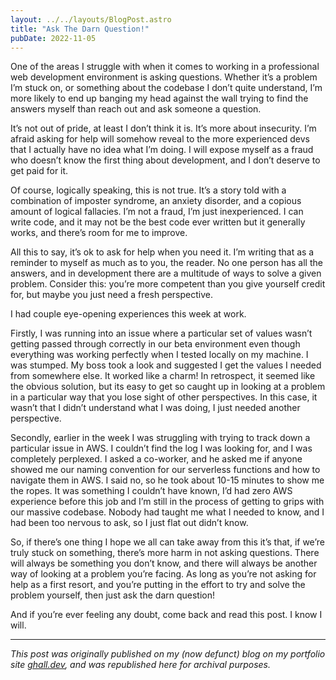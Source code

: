 ```yaml
---
layout: ../../layouts/BlogPost.astro
title: "Ask The Darn Question!"
pubDate: 2022-11-05
---
```


One of the areas I struggle with when it comes to working in a professional web development environment is asking questions. Whether it’s a problem I’m stuck on, or something about the codebase I don’t quite understand, I’m more likely to end up banging my head against the wall trying to find the answers myself than reach out and ask someone a question.

It’s not out of pride, at least I don’t think it is. It’s more about insecurity. I’m afraid asking for help will somehow reveal to the more experienced devs that I actually have no idea what I’m doing. I will expose myself as a fraud who doesn’t know the first thing about development, and I don’t deserve to get paid for it.

Of course, logically speaking, this is not true. It’s a story told with a combination of imposter syndrome, an anxiety disorder, and a copious amount of logical fallacies. I’m not a fraud, I’m just inexperienced. I can write code, and it may not be the best code ever written but it generally works, and there’s room for me to improve.

All this to say, it’s ok to ask for help when you need it. I’m writing that as a reminder to myself as much as to you, the reader. No one person has all the answers, and in development there are a multitude of ways to solve a given problem. Consider this: you’re more competent than you give yourself credit for, but maybe you just need a fresh perspective.

I had couple eye-opening experiences this week at work.

Firstly, I was running into an issue where a particular set of values wasn’t getting passed through correctly in our beta environment even though everything was working perfectly when I tested locally on my machine. I was stumped. My boss took a look and suggested I get the values I needed from somewhere else. It worked like a charm! In retrospect, it seemed like the obvious solution, but its easy to get so caught up in looking at a problem in a particular way that you lose sight of other perspectives. In this case, it wasn’t that I didn’t understand what I was doing, I just needed another perspective.

Secondly, earlier in the week I was struggling with trying to track down a particular issue in AWS. I couldn’t find the log I was looking for, and I was completely perplexed. I asked a co-worker, and he asked me if anyone showed me our naming convention for our serverless functions and how to navigate them in AWS. I said no, so he took about 10-15 minutes to show me the ropes. It was something I couldn’t have known, I’d had zero AWS experience before this job and I’m still in the process of getting to grips with our massive codebase. Nobody had taught me what I needed to know, and I had been too nervous to ask, so I just flat out didn’t know.

So, if there’s one thing I hope we all can take away from this it’s that, if we’re truly stuck on something, there’s more harm in not asking questions. There will always be something you don’t know, and there will always be another way of looking at a problem you’re facing. As long as you’re not asking for help as a first resort, and you’re putting in the effort to try and solve the problem yourself, then just ask the darn question!

And if you’re ever feeling any doubt, come back and read this post. I know I will.

---

_This post was originally published on my (now defunct) blog on my portfolio site [ghall.dev](https://ghall.dev), and was republished here for archival purposes._
